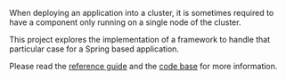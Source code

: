 When deploying an application into a cluster, it is sometimes required to have a component only running on a single node of the cluster.

This project explores the implementation of a framework to handle that particular case for a Spring based application.

Please read the <a href='http://wiki.workingonit.googlecode.com/hg/clusterus.pdf'>reference guide</a> and the <a href='http://code.google.com/p/workingonit/source/browse/#hg/clusterus'>code base</a> for more information.